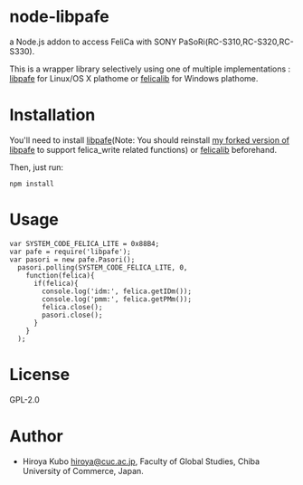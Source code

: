 # node-libpafe

a Node.js addon to access FeliCa with SONY PaSoRi(RC-S310,RC-S320,RC-S330).

This is a wrapper library selectively using one of multiple implementations : [libpafe](https://github.com/kubohiroya/libpafe) for Linux/OS X plathome or [felicalib](http://felicalib.tmurakam.org/) for Windows plathome.

Installation
===============

You'll need to install [libpafe](https://github.com/kubohiroya/libpafe)(Note: You should reinstall [my forked version of libpafe](https://github.com/kubohiroya/libpafe) to support felica_write related functions) or [felicalib](http://felicalib.tmurakam.org/) beforehand.

Then, just run:

    npm install 

Usage
===

    var SYSTEM_CODE_FELICA_LITE = 0x88B4;
    var pafe = require('libpafe');
    var pasori = new pafe.Pasori();
      pasori.polling(SYSTEM_CODE_FELICA_LITE, 0,
        function(felica){
	      if(felica){
		    console.log('idm:', felica.getIDm());
		    console.log('pmm:', felica.getPMm());
		    felica.close();
		    pasori.close();
		  }
        }
	  );

License
===
GPL-2.0

Author
===
* Hiroya Kubo <hiroya@cuc.ac.jp>, Faculty of Global Studies, Chiba University of Commerce, Japan.
